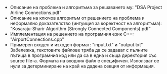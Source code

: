 - Описание на проблема и алгоритъма за решаването му: "DSA Project Airline Connections.pdf"
- Описание на ключов алгоритъм от решението на проблема и неформално доказателство (интуиция за коректност на алгоритъма): "Kosaraju-Sharir Algorithm (Strоngly Connected Components).pdf"
- Имплементация на решението на програмния език C++: "AirportConnections.cpp"
- Примерен входен и изходен формат: "input.txt" и "output.txt"
Забележка, текстовите файлове тряба да се задават с пълните пътища в програмния код или да са в една и съща директория със source file-a. 
Формата на входния файл е специфичен. Използват се нули за детерминиране на край на дадена секция от информация.

